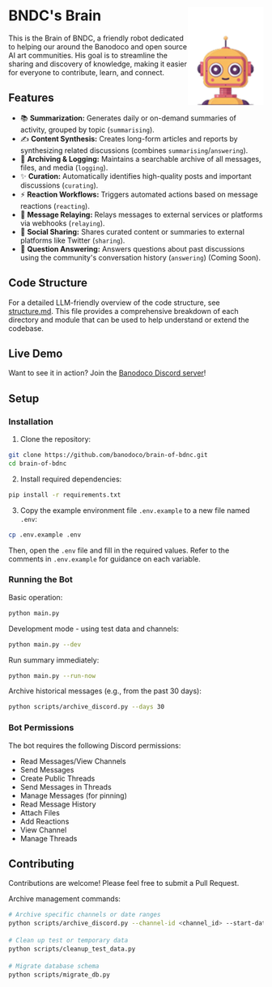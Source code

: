 # BNDC's Brain <img src="bndc.png" align="right" width="150px">

This is the Brain of BNDC, a friendly robot dedicated to helping our around the Banodoco and open source AI art communities. His goal is to streamline the sharing and discovery of knowledge, making it easier for everyone to contribute, learn, and connect.

## Features

- 📚 **Summarization:** Generates daily or on-demand summaries of activity, grouped by topic (`summarising`).
- ✍️ **Content Synthesis:** Creates long-form articles and reports by synthesizing related discussions (combines `summarising`/`answering`).
- 💾 **Archiving & Logging:** Maintains a searchable archive of all messages, files, and media (`logging`).
- ✨ **Curation:** Automatically identifies high-quality posts and important discussions (`curating`).
- ⚡ **Reaction Workflows:** Triggers automated actions based on message reactions (`reacting`).
- 🔗 **Message Relaying:** Relays messages to external services or platforms via webhooks (`relaying`).
- 📣 **Social Sharing:** Shares curated content or summaries to external platforms like Twitter (`sharing`).
- 🧠 **Question Answering:** Answers questions about past discussions using the community's conversation history (`answering`) (Coming Soon).

## Code Structure

For a detailed LLM-friendly overview of the code structure, see [structure.md](structure.md). This file provides a comprehensive breakdown of each directory and module that can be used to help understand or extend the codebase.

## Live Demo

Want to see it in action? Join the [Banodoco Discord server](https://discord.gg/NnFxGvx94b)!

## Setup

### Installation

1. Clone the repository:
```bash
git clone https://github.com/banodoco/brain-of-bdnc.git
cd brain-of-bdnc

```

2. Install required dependencies:
```bash
pip install -r requirements.txt
```

3. Copy the example environment file `.env.example` to a new file named `.env`:
```bash
cp .env.example .env
```
Then, open the `.env` file and fill in the required values. Refer to the comments in `.env.example` for guidance on each variable.

### Running the Bot

Basic operation:
```bash
python main.py
```

Development mode - using test data and channels:
```bash
python main.py --dev
```

Run summary immediately:
```bash
python main.py --run-now
```

Archive historical messages (e.g., from the past 30 days):
```bash
python scripts/archive_discord.py --days 30
```

### Bot Permissions

The bot requires the following Discord permissions:
- Read Messages/View Channels
- Send Messages
- Create Public Threads
- Send Messages in Threads
- Manage Messages (for pinning)
- Read Message History
- Attach Files
- Add Reactions
- View Channel
- Manage Threads

## Contributing

Contributions are welcome! Please feel free to submit a Pull Request.

Archive management commands:
```bash
# Archive specific channels or date ranges
python scripts/archive_discord.py --channel-id <channel_id> --start-date YYYY-MM-DD

# Clean up test or temporary data
python scripts/cleanup_test_data.py

# Migrate database schema
python scripts/migrate_db.py
```